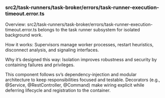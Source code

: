### src2/task-runners/task-broker/errors/task-runner-execution-timeout.error.ts

Overview: src2/task-runners/task-broker/errors/task-runner-execution-timeout.error.ts belongs to the task runner subsystem for isolated background work.

How it works: Supervisors manage worker processes, restart heuristics, disconnect analysis, and signaling interfaces.

Why it’s designed this way: Isolation improves robustness and security by containing failures and privileges.

This component follows sv’s dependency-injection and modular architecture to keep responsibilities focused and testable. Decorators (e.g., @Service, @RestController, @Command) make wiring explicit while deferring lifecycle and registration to the container.

